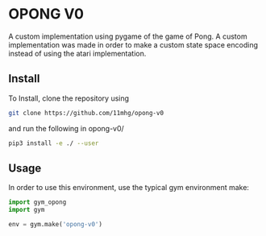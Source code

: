 # OPONG V0

A custom implementation using pygame of the game of Pong. A custom implementation was made in order to make a custom state space encoding instead of using the atari implementation.

## Install
To Install, clone the repository using 
```bash
git clone https://github.com/11mhg/opong-v0
```
and run the following in opong-v0/

```bash
pip3 install -e ./ --user
```

## Usage
In order to use this environment, use the typical gym environment make:

```python
import gym_opong
import gym

env = gym.make('opong-v0')
```
